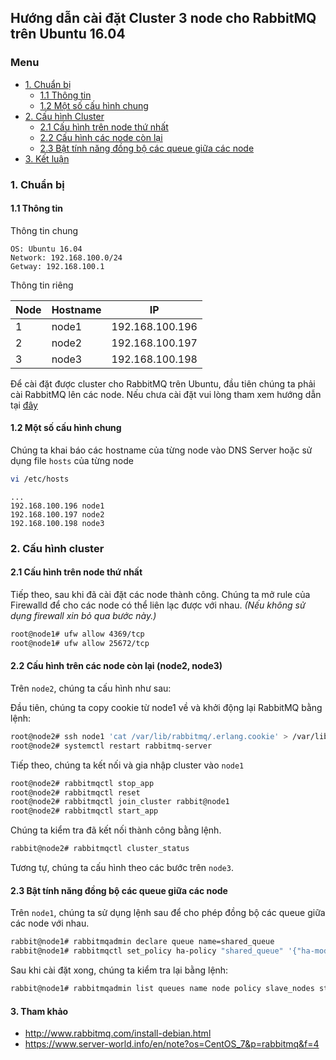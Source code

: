 ## Hướng dẫn cài đặt Cluster 3 node cho RabbitMQ trên Ubuntu 16.04

### Menu

- [ 1. Chuẩn bị ](#1)
    -   [1.1 Thông tin](#1.1)
    -   [1.2 Một số cấu hình chung](#1.2)
- [ 2. Cấu hình Cluster ](#2)
    - [2.1 Cấu hình trên node thứ nhất](#2.1)
    - [2.2 Cấu hình các node còn lại](#2.2)
    - [2.3 Bật tính năng đồng bộ các queue giữa các node](#2.3)
- [3. Kết luận](#3)

<a name="1"></a>
### 1. Chuẩn bị

<a name="1.1"></a>
#### 1.1 Thông tin 
Thông tin chung

```
OS: Ubuntu 16.04
Network: 192.168.100.0/24
Getway: 192.168.100.1
```

Thông tin riêng


Node | Hostname | IP |
---|---|---|
1 | node1 | 192.168.100.196 |
2 | node2 | 192.168.100.197 |
3 | node3 | 192.168.100.198 |

Để cài đặt được cluster cho RabbitMQ trên Ubuntu, đầu tiên chúng ta phải cài RabbitMQ lên các node. Nếu chưa cài đặt vui lòng tham xem hướng dẫn tại [đây](https://github.com/hoangdh/meditech-ghichep-rabbitmq/blob/master/docs/tutorials/setup-standalone/Ubuntu-16.md)

<a name="1.2"></a>
#### 1.2 Một số cấu hình chung

Chúng ta khai báo các hostname của từng node vào DNS Server hoặc sử dụng file `hosts` của từng node

```bash
vi /etc/hosts
```

```
...
192.168.100.196 node1
192.168.100.197 node2
192.168.100.198 node3
```

<a name="2"></a>
### 2. Cấu hình cluster

<a name="2.1"></a>
#### 2.1 Cấu hình trên node thứ nhất

Tiếp theo, sau khi đã cài đặt các node thành công. Chúng ta mở rule của Firewalld để cho các node có thể liên lạc được với nhau. *(Nếu không sử dụng firewall xin bỏ qua bước này.)*

```bash
root@node1# ufw allow 4369/tcp
root@node1# ufw allow 25672/tcp
```

<a name="2.2"></a>
#### 2.2 Cấu hình trên các node còn lại (node2, node3)

Trên `node2`, chúng ta cấu hình như sau:

Đầu tiên, chúng ta copy cookie từ node1 về và khởi động lại RabbitMQ bằng lệnh:

```bash
root@node2# ssh node1 'cat /var/lib/rabbitmq/.erlang.cookie' > /var/lib/rabbitmq/.erlang.cookie
root@node2# systemctl restart rabbitmq-server
```

Tiếp theo, chúng ta kết nối và gia nhập cluster vào `node1`

```bash
root@node2# rabbitmqctl stop_app 
root@node2# rabbitmqctl reset
root@node2# rabbitmqctl join_cluster rabbit@node1
root@node2# rabbitmqctl start_app
```

Chúng ta kiểm tra đã kết nối thành công bằng lệnh.

```bash
rabbit@node2# rabbitmqctl cluster_status
```

Tương tự, chúng ta cấu hình theo các bước trên `node3`.

<a name="2.3"></a>
#### 2.3 Bật tính năng đồng bộ các queue giữa các node

Trên `node1`, chúng ta sử dụng lệnh sau để cho phép đồng bộ các queue giữa các node với nhau.

```bash
rabbit@node1# rabbitmqadmin declare queue name=shared_queue
rabbit@node1# rabbitmqctl set_policy ha-policy "shared_queue" '{"ha-mode":"all"}'
```

Sau khi cài đặt xong, chúng ta kiểm tra lại bằng lệnh:

```bash
rabbit@node1# rabbitmqadmin list queues name node policy slave_nodes state synchronised_slave_nodes
```

<a name="3"></a>
#### 3. Tham khảo

- http://www.rabbitmq.com/install-debian.html
- https://www.server-world.info/en/note?os=CentOS_7&p=rabbitmq&f=4
